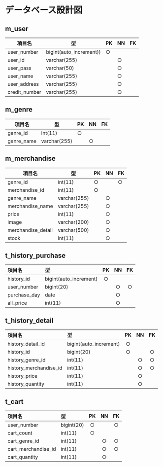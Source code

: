 # データベース設計図

## m_user

|項目名|型|PK|NN|FK|
|-----|--|--|--|--|
|user_number|bigint(auto_increment))|○|||
|user_id|varchar(255)||○||
|user_pass|varchar(50)||○||
|user_name|varchar(255)||○||
|user_address|varchar(255)||○||
|credit_number|varchar(255)||○||

## m_genre

|項目名|型|PK|NN|FK|
|-----|--|--|--|--|
|genre_id|int(11)|○|||
|genre_name|varchar(255)||○||

## m_merchandise

|項目名|型|PK|NN|FK|
|-----|--|--|--|--|
|genre_id|int(11)|○||○|
|merchandise_id|int(11)|○|||
|genre_name|varchar(255)||○||
|merchandise_name|varchar(255)||○||
|price|int(11)||○||
|image|varchar(200)||○||
|merchandise_detail|varchar(500)||○||
|stock|int(11)||○||

## t_history_purchase

|項目名|型|PK|NN|FK|
|:---|:---|:---:|:---:|:---:|
|history_id|bigint(auto_increment)|○|||
|user_number|bigint(20)||○|○|
|purchase_day|date||○||
|all_price|int(11)||○||

## t_history_detail

|項目名|型|PK|NN|FK|
|:---|:---|:---:|:---:|:---:|
|history_detail_id|bigint(auto_increment)|○|||
|history_id|bigint(20)|○||○|
|history_genre_id|int(11)||○|○|
|history_merchandise_id|int(11)||○|○|
|history_price|int(11)||○||
|history_quantity|int(11)||○||

## t_cart

|項目名|型|PK|NN|FK|
|:---|:---|:---:|:---:|:---:|
|user_number|bigint(20)|○||○|
|cart_count|int(11)|○|||
|cart_genre_id|int(11)||○|○|
|cart_merchandise_id|int(11)||○|○|
|cart_quantity|int(11)||○||
